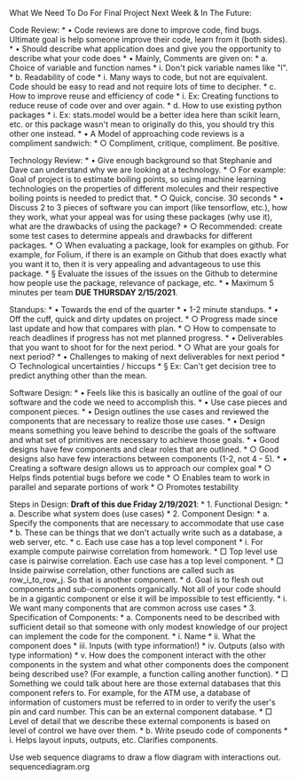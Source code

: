 What We Need To Do For Final Project Next Week & In The Future:


Code Review:
	* • Code reviews are done to improve code, find bugs. Ultimate goal is help someone improve their code, learn from it (both sides).
	* • Should describe what application does and give you the opportunity to describe what your code does
	* • Mainly, Comments are given on:
		* a. Choice of variable and function names
			* i. Don't pick variable names like "l". 
		* b. Readability of code
			* i. Many ways to code, but not are equivalent. Code should be easy to read and not require lots of time to decipher.
		* c. How to improve reuse and efficiency of code
			* i. Ex: Creating functions to reduce reuse of code over and over again. 
		* d. How to use existing python packages 
			* i. Ex: stats.model would be a better idea here than scikit learn, etc. or this package wasn't mean to originally do this, you should try this other one instead.
	* • A Model of approaching code reviews is a compliment sandwich: 
		* ○ Compliment, critique, compliment. Be positive.


Technology Review:
	* • Give enough background so that Stephanie and Dave can understand why we are looking at a technology. 
		* ○ For example: Goal of project is to estimate boiling points, so using machine learning technologies on the properties of different molecules and their respective boiling points is needed to predict that.
		* ○ Quick, concise. 30 seconds
	* • Discuss 2 to 3 pieces of software you can import (like tensorflow, etc.), how they work, what your appeal was for using these packages (why use it), what are the drawbacks of using the package? 
		* ○ Recommended: create some test cases to determine appeals and drawbacks for different packages.
		* ○ When evaluating a package, look for examples on github. For example, for Folium, if there is an example on Github that does exactly what you want it to, then it is very appealing  and advantageous to use this package. 
			* § Evaluate the issues of the issues on the Github to determine how people use the package, relevance of package, etc.
	* • Maximum 5 minutes per team **DUE THURSDAY 2/15/2021**.
    

Standups:
	* • Towards the end of the quarter
	* • 1-2 minute standups. 
	* • Off the cuff, quick and dirty updates on project.
		* ○ Progress made since last update and how that compares with plan.
		* ○ How to compensate to reach deadlines if progress has not met planned progress.
	* • Deliverables that you want to shoot for for the next period.
		* ○ What are your goals for next period?
	* • Challenges to making of next deliverables for next period
		* ○ Technological uncertainties / hiccups
			* § Ex: Can't get decision tree to predict anything other than the mean.
            
            
Software Design:
	* • Feels like this is basically an outline of the goal of our software and the code we need to accomplish this.
	* • Use case pieces and component pieces.
	* • Design outlines the use cases and reviewed the components that are necessary to realize those use cases. 
	* • Design means something you leave behind to describe the goals of the software and what set of primitives are necessary to achieve those goals. 
	* • Good designs have few components and clear roles that are outlined.
		* ○ Good designs also have few interactions between components (1-2, not 4 - 5).
	* • Creating a software design allows us to approach our complex goal
		* ○ Helps finds potential bugs before we code
		* ○ Enables team to work in parallel and separate portions of work
		* ○ Promotes testability
        
        
Steps in Design:
	**Draft of this due Friday 2/19/2021**:
	* 1. Functional Design: 
		* a. Describe what system does (use cases)
	* 2. Component Design:
		* a. Specify the components that are necessary to accommodate that use case 
		* b. These can be things that we don't actually write such as a database, a web server, etc. 
		* c. Each use case has a top level component
			* i. For example compute pairwise correlation from homework. 
				* □ Top level use case is pairwise correlation. Each use case has a top level component. 
				* □ Inside pairwise correlation, other functions are called such as row_i_to_row_j. So that is another component.
		* d. Goal is to flesh out components and sub-components organically. Not all of your code should be in a gigantic component or else it will be impossible to test efficiently. 
			* i. We want many components that are common across use cases
	* 3. Specification of Components:
		* a. Components need to be described with sufficient detail so that someone with only modest knowledge of our project can implement the code for the component.
			* i. Name
			* ii. What the component does
			* iii. Inputs (with type information!)
			* iv. Outputs (also with type information)
			* v. How does the component interact with the other components in the system and what other components does the component being described use? (For example, a function calling another function).
				* □ Something we could talk about here are those external databases that this component refers to. For example, for the ATM use, a database of information of customers must be referred to in order to verify the user's pin and card number. This can be an external component database. 
				* □ Level of detail that we describe these external components is based on level of control we have over them. 
		* b.  Write pseudo code of components
			* i. Helps layout inputs, outputs, etc. Clarifies components.

Use web sequence diagrams to draw a flow diagram with interactions out.
sequencediagram.org

